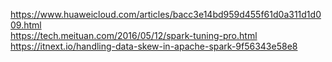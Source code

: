 https://www.huaweicloud.com/articles/bacc3e14bd959d455f61d0a311d1d009.html  
https://tech.meituan.com/2016/05/12/spark-tuning-pro.html  
https://itnext.io/handling-data-skew-in-apache-spark-9f56343e58e8